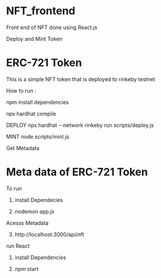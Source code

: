 # NFT_frontend
Front end of NFT done using React.js

Deploy and Mint Token
# ERC-721 Token

This is a simple NFT token that is deployed to rinkeby testnet 

How to run :

npm install dependencies

npx hardhat compile

DEPLOY
npx hardhat --network rinkeby run scripts/deploy.js

MINT
node scripts/mint.js 

Get Metadata 

# Meta data of ERC-721 Token

To run

1. install Dependecies

2. nodemon app.js

 Acesss Metadata

3. http://localhost:3000/api/nft

run React

1. install Dependencies

2. npm start
